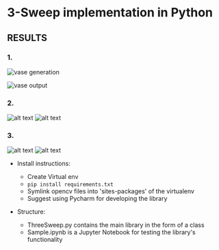 # 3-Sweep implementation in Python

## RESULTS

### 1.
![vase generation](https://github.com/mukulhase/3-Sweep-Library/blob/master/results/vase3/vase3_final.png)

![vase output](https://github.com/mukulhase/3-Sweep-Library/blob/master/results/vase3/vase3_final_results.png)

### 2.
![alt text](https://github.com/mukulhase/3-Sweep-Library/blob/master/results/tap/tap_final.png)
![alt text](https://github.com/mukulhase/3-Sweep-Library/blob/master/results/tap/tap_final_result.png)

### 3.
![alt text](https://github.com/mukulhase/3-Sweep-Library/blob/master/results/bottle2/bottle_final.png)
![alt text](https://github.com/mukulhase/3-Sweep-Library/blob/master/results/bottle2/bottle_final_results.png)

- Install instructions:
    - Create Virtual env
    - `pip install requirements.txt`
    - Symlink opencv files into 'sites-packages' of the virtualenv
    - Suggest using Pycharm for developing the library    

- Structure:
    - ThreeSweep.py contains the main library in the form of a class
    - Sample.ipynb is a Jupyter Notebook for testing the library's functionality
